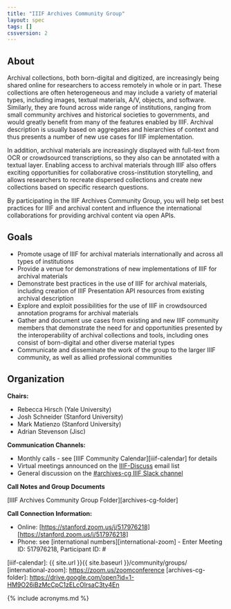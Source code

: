 ```yaml
---
title: "IIIF Archives Community Group"
layout: spec
tags: []
cssversion: 2
---
```


## About

Archival collections, both born-digital and digitized, are increasingly being shared online for researchers to access remotely in whole or in part. These collections are often heterogeneous and may include a variety of material types, including images, textual materials, A/V, objects, and software. Similarly, they are found across wide range of institutions, ranging from small community archives and historical societies to governments, and would greatly benefit from many of the features enabled by IIIF. Archival description is usually based on aggregates and hierarchies of context and thus presents a number of new use cases for IIIF implementation.

In addition, archival materials are increasingly displayed with full-text from OCR or crowdsourced transcriptions, so they also can be annotated with a textual layer. Enabling access to archival materials through IIIF also offers exciting opportunities for collaborative cross-institution storytelling, and allows researchers to recreate dispersed collections and create new collections based on specific research questions.

By participating in the IIIF Archives Community Group, you will help set best practices for IIIF and archival content and influence the international collaborations for providing archival content via open APIs.

## Goals

 * Promote usage of IIIF for archival materials internationally and across all types of institutions
 * Provide a venue for demonstrations of new implementations of IIIF for archival materials
 * Demonstrate best practices in the use of IIIF for archival materials, including creation of IIIF Presentation API resources from existing archival description
 * Explore and exploit possibilities for the use of IIIF in crowdsourced annotation programs for archival materials
 * Gather and document use cases from existing and new IIIF community members that demonstrate the need for and opportunities presented by the interoperability of archival collections and tools, including ones consist of born-digital and other diverse material types
 * Communicate and disseminate the work of the group to the larger IIIF community, as well as allied professional communities

## Organization

**Chairs:**

  * Rebecca Hirsch (Yale University)
  * Josh Schneider (Stanford University)
  * Mark Matienzo (Stanford University)
  * Adrian Stevenson (Jisc)

**Communication Channels:**

  * Monthly calls - see [IIIF Community Calendar][iiif-calendar] for details
  * Virtual meetings announced on the [IIIF-Discuss][iiif-discuss] email list
  * General discussion on the [#archives-cg IIIF Slack channel][slack]

**Call Notes and Group Documents**

[IIIF Archives Community Group Folder][archives-cg-folder]

**Call Connection Information:**

 * Online: [https://stanford.zoom.us/j/517976218][https://stanford.zoom.us/j/517976218]
 * Phone: see [international numbers][international-zoom] - Enter Meeting ID: 517976218, Participant ID: #


[iiif-discuss]: https://groups.google.com/forum/#!forum/iiif-discuss "IIIF-Discuss Forum"
[slack]: http://bit.ly/iiif-slack
[https://stanford.zoom.us/j/517976218]: https://stanford.zoom.us/j/517976218
[iiif-calendar]: {{ site.url }}{{ site.baseurl }}/community/groups/
[international-zoom]: https://zoom.us/zoomconference
[archives-cg-folder]: https://drive.google.com/open?id=1-HM9O26iBzMcCpC1zELcOlrsaC3ty4En

{% include acronyms.md %}
